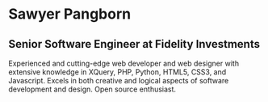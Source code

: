 # Sawyer Pangborn

## Senior Software Engineer at Fidelity Investments

Experienced and cutting-edge web developer and web designer with extensive knowledge in XQuery, PHP, Python, HTML5, CSS3, and Javascript. Excels in both creative and logical aspects of software development and design. Open source enthusiast.
